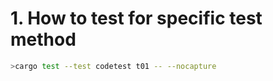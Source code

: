 
# 1. How to test for specific test method

``` sh
>cargo test --test codetest t01 -- --nocapture
```
